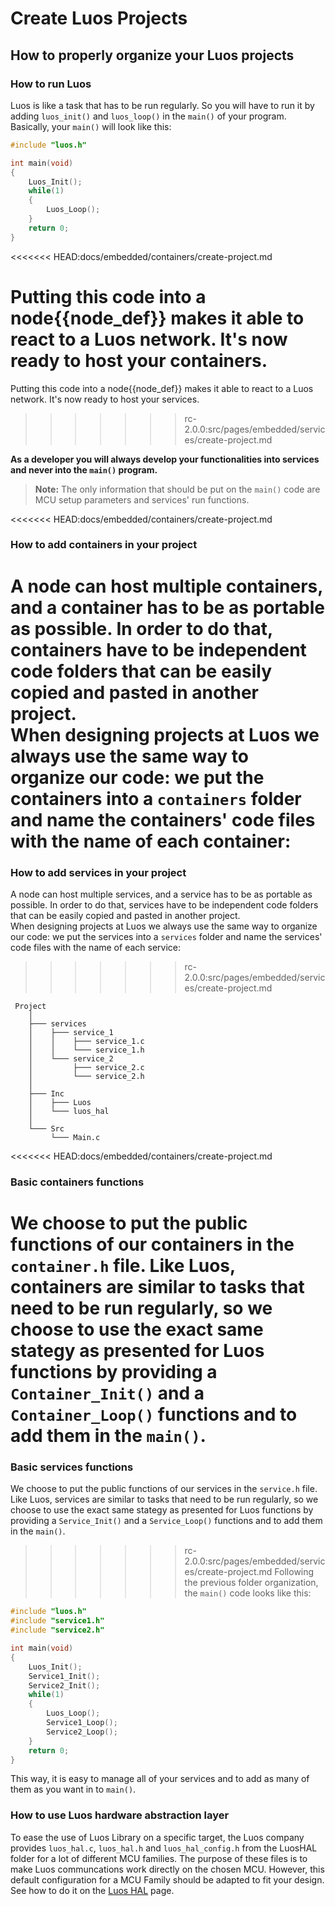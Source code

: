 # Create Luos Projects

## How to properly organize your Luos projects

### How to run Luos

Luos is like a task that has to be run regularly. So you will have to run it by adding `luos_init()` and `luos_loop()` in the `main()` of your program.<br/>
Basically, your `main()` will look like this:

```C
#include "luos.h"

int main(void)
{
    Luos_Init();
    while(1)
    {
        Luos_Loop();
    }
    return 0;
}

```

<<<<<<< HEAD:docs/embedded/containers/create-project.md

# Putting this code into a <span className="cust_tooltip">node<span className="cust_tooltiptext">{{node_def}}</span></span> makes it able to react to a Luos network. It's now ready to host your containers.

Putting this code into a <span className="cust_tooltip">node<span className="cust_tooltiptext">{{node_def}}</span></span> makes it able to react to a Luos network. It's now ready to host your services.

> > > > > > > rc-2.0.0:src/pages/embedded/services/create-project.md

**As a developer you will always develop your functionalities into services and never into the `main()` program.**

> **Note:** The only information that should be put on the `main()` code are MCU setup parameters and services' run functions.

<<<<<<< HEAD:docs/embedded/containers/create-project.md

### How to add containers in your project

A node can host multiple containers, and a container has to be as portable as possible. In order to do that, containers have to be independent code folders that can be easily copied and pasted in another project.<br/>
When designing projects at Luos we always use the same way to organize our code: we put the containers into a `containers` folder and name the containers' code files with the name of each container:
=======

### How to add services in your project

A node can host multiple services, and a service has to be as portable as possible. In order to do that, services have to be independent code folders that can be easily copied and pasted in another project.<br/>
When designing projects at Luos we always use the same way to organize our code: we put the services into a `services` folder and name the services' code files with the name of each service:

> > > > > > > rc-2.0.0:src/pages/embedded/services/create-project.md

```AsciiDoc
 Project
    │
    ├─── services
    │    ├─── service_1
    │    │    ├─── service_1.c
    │    │    └─── service_1.h
    │    └─── service_2
    │         ├─── service_2.c
    │         └─── service_2.h
    │
    ├─── Inc
    │    ├─── Luos
    │    └─── luos_hal
    │
    └─── Src
         └─── Main.c
```

<<<<<<< HEAD:docs/embedded/containers/create-project.md

### Basic containers functions

# We choose to put the public functions of our containers in the `container.h` file. Like Luos, containers are similar to tasks that need to be run regularly, so we choose to use the exact same stategy as presented for Luos functions by providing a `Container_Init()` and a `Container_Loop()` functions and to add them in the `main()`.

### Basic services functions

We choose to put the public functions of our services in the `service.h` file. Like Luos, services are similar to tasks that need to be run regularly, so we choose to use the exact same stategy as presented for Luos functions by providing a `Service_Init()` and a `Service_Loop()` functions and to add them in the `main()`.

> > > > > > > rc-2.0.0:src/pages/embedded/services/create-project.md
> > > > > > > Following the previous folder organization, the `main()` code looks like this:

```C
#include "luos.h"
#include "service1.h"
#include "service2.h"

int main(void)
{
    Luos_Init();
    Service1_Init();
    Service2_Init();
    while(1)
    {
        Luos_Loop();
        Service1_Loop();
        Service2_Loop();
    }
    return 0;
}

```

This way, it is easy to manage all of your services and to add as many of them as you want in to `main()`.

### How to use Luos hardware abstraction layer

To ease the use of Luos Library on a specific target, the Luos company provides `luos_hal.c`, `luos_hal.h` and `luos_hal_config.h` from the LuosHAL folder for a lot of different MCU families. The purpose of these files is to make Luos communcations work directly on the chosen MCU. However, this default configuration for a MCU Family should be adapted to fit your design. See how to do it on the [Luos HAL](../hardware_topics/luos-hal.md) page.
